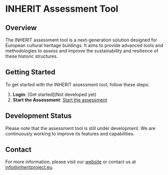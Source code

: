 # INHERIT Assessment Tool

## Overview

The INHERIT assessment tool is a next-generation solution designed for European cultural heritage buildings. It aims to provide advanced tools and methodologies to assess and improve the sustainability and resilience of these historic structures.

## Getting Started

To get started with the INHERIT assessment tool, follow these steps:

1. **Login**: [Get started](Not developed yet)
2. **Start the Assessment**: [Start the assessment](https://inherit.fly.dev/)


## Development Status

Please note that the assessment tool is still under development. We are continuously working to improve its features and capabilities.

## Contact

For more information, please visit our [website](https://inheritproject.eu/) or contact us at [info@inheritproject.eu](mailto:info@inheritproject.eu).
